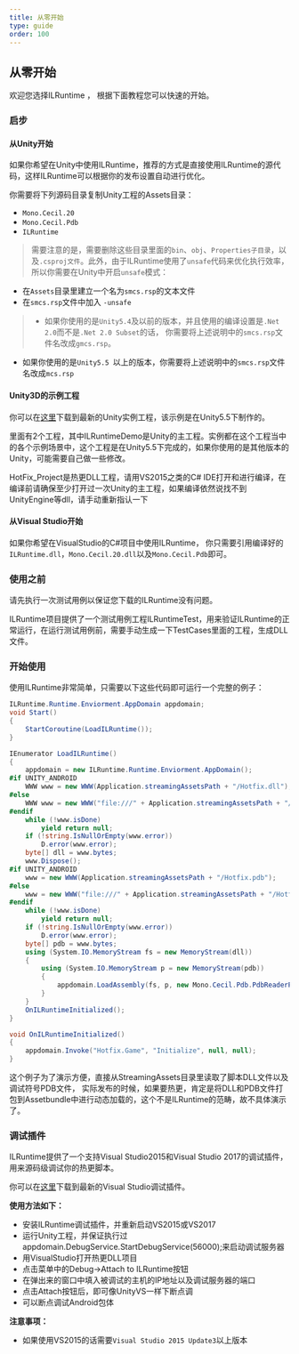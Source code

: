 ```yaml
---
title: 从零开始
type: guide
order: 100
---
```


## 从零开始

欢迎您选择ILRuntime ， 根据下面教程您可以快速的开始。

### 启步

#### **从Unity开始**

如果你希望在Unity中使用ILRuntime，推荐的方式是直接使用ILRuntime的源代码，这样ILRuntime可以根据你的发布设置自动进行优化。

你需要将下列源码目录复制Unity工程的Assets目录：

- `Mono.Cecil.20`
- `Mono.Cecil.Pdb`
- `ILRuntime`

> 需要注意的是，需要删除这些目录里面的`bin`、`obj`、`Properties子目录`，以及`.csproj文件`。此外，由于ILRuntime使用了`unsafe`代码来优化执行效率，所以你需要在Unity中开启`unsafe`模式：

- 在`Assets`目录里建立一个名为`smcs.rsp`的文本文件
- 在`smcs.rsp`文件中加入 `-unsafe`

>- 如果你使用的是`Unity5.4`及以前的版本，并且使用的编译设置是`.Net 2.0`而不是`.Net 2.0 Subset`的话，
你需要将上述说明中的`smcs.rsp`文件名改成`gmcs.rsp`。
- 如果你使用的是`Unity5.5 `以上的版本，你需要将上述说明中的`smcs.rsp`文件名改成`mcs.rsp`

#### **Unity3D的示例工程**

你可以在[这里](https://github.com/Ourpalm/ILRuntimeU3D)下载到最新的Unity实例工程，该示例是在Unity5.5下制作的。

里面有2个工程，其中ILRuntimeDemo是Unity的主工程。实例都在这个工程当中的各个示例场景中，这个工程是在Unity5.5下完成的，如果你使用的是其他版本的Unity，可能需要自己做一些修改。

HotFix_Project是热更DLL工程，请用VS2015之类的C# IDE打开和进行编译，在编译前请确保至少打开过一次Unity的主工程，如果编译依然说找不到UnityEngine等dll，请手动重新指认一下


#### **从Visual Studio开始**

如果你希望在VisualStudio的C#项目中使用ILRuntime， 你只需要引用编译好的`ILRuntime.dll`，`Mono.Cecil.20.dll`以及`Mono.Cecil.Pdb`即可。

### 使用之前

请先执行一次测试用例以保证您下载的ILRuntime没有问题。

ILRuntime项目提供了一个测试用例工程ILRuntimeTest，用来验证ILRuntime的正常运行，在运行测试用例前，需要手动生成一下TestCases里面的工程，生成DLL文件。

### 开始使用

使用ILRuntime非常简单，只需要以下这些代码即可运行一个完整的例子：

```csharp
ILRuntime.Runtime.Enviorment.AppDomain appdomain;
void Start()
{
    StartCoroutine(LoadILRuntime());
}

IEnumerator LoadILRuntime()
{
    appdomain = new ILRuntime.Runtime.Enviorment.AppDomain();
#if UNITY_ANDROID
    WWW www = new WWW(Application.streamingAssetsPath + "/Hotfix.dll");
#else
    WWW www = new WWW("file:///" + Application.streamingAssetsPath + "/Hotfix.dll");
#endif
    while (!www.isDone)
        yield return null;
    if (!string.IsNullOrEmpty(www.error))
        D.error(www.error);
    byte[] dll = www.bytes;
    www.Dispose();
#if UNITY_ANDROID
    www = new WWW(Application.streamingAssetsPath + "/Hotfix.pdb");
#else
    www = new WWW("file:///" + Application.streamingAssetsPath + "/Hotfix.pdb");
#endif
    while (!www.isDone)
        yield return null;
    if (!string.IsNullOrEmpty(www.error))
        D.error(www.error);
    byte[] pdb = www.bytes;
    using (System.IO.MemoryStream fs = new MemoryStream(dll))
    {
        using (System.IO.MemoryStream p = new MemoryStream(pdb))
        {
            appdomain.LoadAssembly(fs, p, new Mono.Cecil.Pdb.PdbReaderProvider());
        }
    }
    OnILRuntimeInitialized();
}

void OnILRuntimeInitialized()
{
    appdomain.Invoke("Hotfix.Game", "Initialize", null, null);
}
```

这个例子为了演示方便，直接从StreamingAssets目录里读取了脚本DLL文件以及调试符号PDB文件， 实际发布的时候，如果要热更，肯定是将DLL和PDB文件打包到Assetbundle中进行动态加载的，这个不是ILRuntime的范畴，故不具体演示了。


### 调试插件

ILRuntime提供了一个支持Visual Studio2015和Visual Studio 2017的调试插件，用来源码级调试你的热更脚本。

你可以在[这里](https://github.com/Ourpalm/ILRuntime/releases)下载到最新的Visual Studio调试插件。

**使用方法如下：**

- 安装ILRuntime调试插件，并重新启动VS2015或VS2017
- 运行Unity工程，并保证执行过appdomain.DebugService.StartDebugService(56000);来启动调试服务器
- 用VisualStudio打开热更DLL项目
- 点击菜单中的Debug->Attach to ILRuntime按钮
- 在弹出来的窗口中填入被调试的主机的IP地址以及调试服务器的端口
- 点击Attach按钮后，即可像UnityVS一样下断点调
- 可以断点调试Android包体

**注意事项：**

- 如果使用VS2015的话需要`Visual Studio 2015 Update3`以上版本
